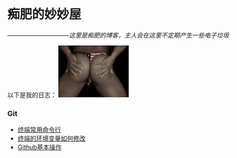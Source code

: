 # 痴肥的妙妙屋
——————————*这里是痴肥的博客，主人会在这里不定期产生一些电子垃圾*

以下是我的日志： 
![香蕉](/img/banana.gif)
### Git
- [终端常用命令行](/blog/终端常用命令行.html)
- [终端的环境变量如何修改](/blog/终端的环境变量如何修改.html)
- [Github基本操作](/blog/Github基本操作.html)

